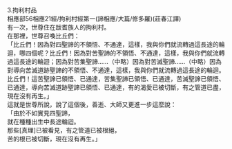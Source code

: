 3.拘利村品  
相應部56相應21經/拘利村經第一(諦相應/大篇/修多羅)(莊春江譯)  
有一次，世尊住在跋耆族人的拘利村。  
在那裡，世尊召喚比丘們：  
「比丘們！因為對四聖諦的不領悟、不通達，這樣，我與你們就流轉過這長途的輪迴，哪四個呢？比丘們！因為對苦聖諦的不領悟、不通達，這樣，我與你們就流轉過這長途的輪迴；因為對苦集聖諦……（中略）因為對苦滅聖諦……（中略）因為對導向苦滅道跡聖諦的不領悟、不通達，這樣，我與你們就流轉過這長途的輪迴。  
比丘們！這苦聖諦已領悟、已通達，苦集聖諦已領悟、已通達，苦滅聖諦已領悟、已通達，導向苦滅道跡聖諦已領悟、已通達，有的渴愛已被切斷，有之管道已盡，現在沒有再生。」  
這就是世尊所說，說了這個後，善逝、大師又更進一步這麼說：  
「由於不如實見四聖諦，  
就在種種出生中長途輪迴。  
那些[真理]已被看見，有之管道已被根絕，  
苦的根已被切斷，現在沒有再生。」  
  
  
